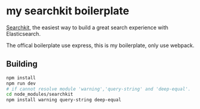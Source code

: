 # my searchkit boilerplate

[Searchkit](http://searchkit.co/), the easiest way to build a great search experience with Elasticsearch.

The offical boilerplate use express, this is my boilerplate, only use webpack.

## Building
```bash
npm install
npm run dev
# if cannot resolve module 'warning','query-string' and 'deep-equal'.
cd node_modules/searchkit
npm install warning query-string deep-equal
```
